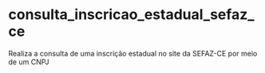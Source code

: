 # consulta_inscricao_estadual_sefaz_ce
Realiza a consulta de uma inscrição estadual no site da SEFAZ-CE por meio de um CNPJ
